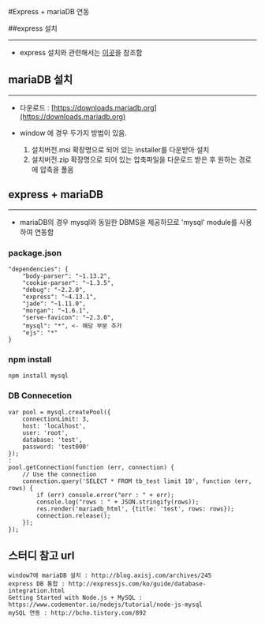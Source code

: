 #Express + mariaDB 연동

##express 설치 
***
 - express 설치와 관련해서는 [이곳](http://expressjs.com/ko/starter/installing.html)을 참조함

## mariaDB 설치
***
 - 다운로드 : [https://downloads.mariadb.org](https://downloads.mariadb.org)

 - window 에 경우 두가지 방법이 있음.
    
    1. 설치버전.msi 확장명으로 되어 있는 installer를 다운받아 설치
    2. 설치버전.zip 확장명으로 되어 있는 압축파일을 다운로드 받은 후 원하는 경로에 압축을 풀음

## express + mariaDB
***
  - mariaDB의 경우 mysql와 동일한 DBMS을 제공하므로 'mysql' module를 사용하여 연동함

### package.json
```
"dependencies": {
    "body-parser": "~1.13.2",
    "cookie-parser": "~1.3.5",
    "debug": "~2.2.0",
    "express": "~4.13.1",
    "jade": "~1.11.0",
    "morgan": "~1.6.1",
    "serve-favicon": "~2.3.0",
    "mysql": "*", <- 해당 부분 추가
    "ejs": "*"
}
```

### npm install
```
npm install mysql
```

### DB Connecetion
```
var pool = mysql.createPool({
    connectionLimit: 3,
    host: 'localhost',
    user: 'root',
    database: 'test',
    password: 'test000'
});
:
pool.getConnection(function (err, connection) {
	// Use the connection
	connection.query('SELECT * FROM tb_test limit 10', function (err, rows) {
	    if (err) console.error("err : " + err);
	    console.log("rows : " + JSON.stringify(rows));
	    res.render('mariadb_html', {title: 'test', rows: rows});
	    connection.release();
	});
});
```

## 스터디 참고 url 
```
window7에 mariaDB 설치 : http://blog.axisj.com/archives/245
express DB 통합 : http://expressjs.com/ko/guide/database-integration.html
Getting Started with Node.js + MySQL : https://www.codementor.io/nodejs/tutorial/node-js-mysql
mySQL 연동 : http://bcho.tistory.com/892
```